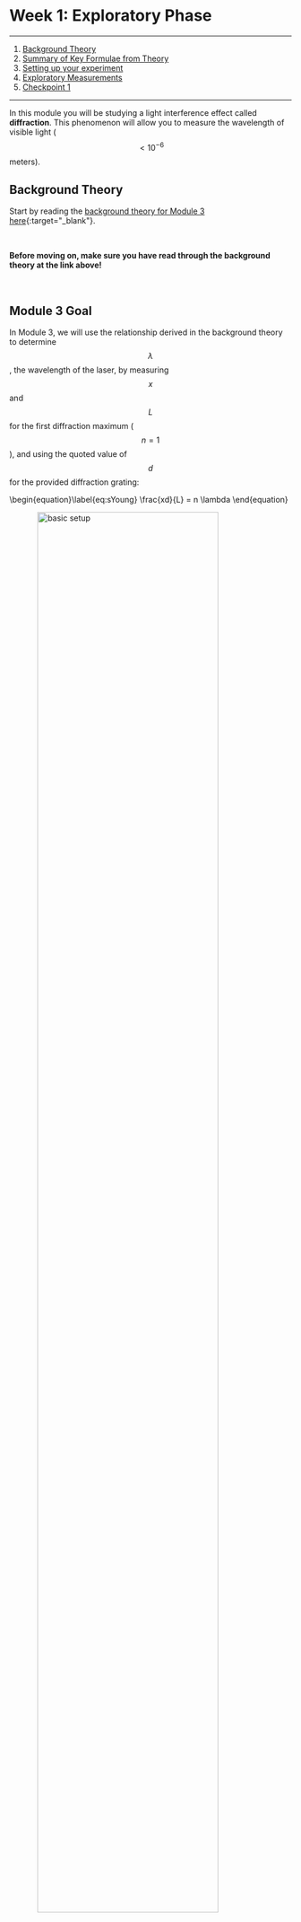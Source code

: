 # Week 1: Exploratory Phase

--------------
1. [Background Theory](#background-theory)
2. [Summary of Key Formulae from Theory](#the-takeaway)
3. [Setting up your experiment](#setting-up-your-experiment)
4. [Exploratory Measurements](#exploratory-measurements) 
5. [Checkpoint 1](#checkpoint-1)

--------------

In this module you will be studying a light interference effect called <strong>diffraction</strong>. This phenomenon will allow you to measure the wavelength of visible light ($$ <10^{-6}$$ meters).

## Background Theory


Start by reading the [background theory for Module 3 here](background-theory){:target="_blank"}.


<br>

**Before moving on, make sure you have read through the background theory at the link above!**

<br> 

## Module 3 Goal

In Module 3, we will use the relationship derived in the background theory to determine $$\lambda$$, the wavelength of the laser, by measuring $$x$$ and $$L$$ for the first diffraction maximum ($$n=1$$), and using the quoted value of $$d$$ for the provided diffraction grating:

\begin{equation}\label{eq:sYoung} 
\frac{xd}{L} = n \lambda
\end{equation}

<img src="images/module3-configuration-annotated.jpg" alt="basic setup" width="400" style="display: block; margin-left: auto; margin-right: auto; width: 80%;" />


#### Miniquestion 1: Spacing of Diffraction Gratings
*[Click here to open in a new tab](https://docs.google.com/forms/d/e/1FAIpQLScVy13Ddgurh38icYTvtZDd7mcRiIQcisnRfS6NIwLRf8om4Q/viewform?){:target="_blank"}*

<iframe src="https://docs.google.com/forms/d/e/1FAIpQLScVy13Ddgurh38icYTvtZDd7mcRiIQcisnRfS6NIwLRf8om4Q/viewform?embedded=true" width="640" height="400" frameborder="0" marginheight="0" marginwidth="0">Loading…
</iframe>


-----

#### Miniquestion 2: Spacing of Interference Maxima
*[Click here to open in a new tab](https://docs.google.com/forms/d/e/1FAIpQLSd0DalK3dCoRR8n6thQmaJmh4ctFmaWsDRalbRIW35mO1FA_w/viewform){:target="_blank"}*

<iframe src="https://docs.google.com/forms/d/e/1FAIpQLSd0DalK3dCoRR8n6thQmaJmh4ctFmaWsDRalbRIW35mO1FA_w/viewform?embedded=true" width="640" height="400" frameborder="0" marginheight="0" marginwidth="0">Loading…
</iframe>


-----

## Setting Up Your Experiment

We will begin by setting up the experiment. You may find it helpful to work in a room where you can lower or turn out the lights and work in the dark. You will need a workspace with a vertical support such as a wall to which you can mount the grid paper we provided. Go ahead and mount the grid paper (e.g. tape it to a wall).

You will have received one of two types of lasers in your kit. Please watch the following brief video for some specific instructions on working with your laser:

[<img src="images/laserintro.png" alt="intro" width="400"/>](https://drive.google.com/file/d/1bWfzhKvM9QrucTTUggLemnJX-6zPXe3u/view?usp=sharing){:target="_blank"} 

We don't want the laser light shooting across the room, please make sure when you set up your laser pointer that it is directed toward the wall with the mounted grid paper and not toward yourself or family members. **NEVER place your eye directly in the laser beam path.** Even if you are sure the laser is currently off, you should <strong>never look directly down the beam path.</strong>

We will begin by setting up the experiment. Attach one of the **500 lines/mm diffraction gratings** to the binder clip, as shown below. When handling the diffraction grating make sure to only touch the cardboard rim. Getting fingerprints on the transparent grating could affect your results.

<img src="images/diff-grating_mount.JPG" alt="Mounting your diffraction grating" width="600"/>
A diffraction grating is essentially just an array of slits placed right next to each other, with a very small slit distance <em>d</em> between each (on the order of one slit per micron!). Each neighboring pair of slits can be thought of as a double slit. 

Use two additional binder clips to mount the laser as shown (making sure that the laser is pointing towards a wall/screen at all times when on):
<img src="images/laser_mount.JPG" alt="Mounting your laser" width="300"/>

If your laser has a push button rather than a power switch, you can position the binder clip in such a way as to keep the laser on while taking measurements (but remember to turn it off in between to conserve your batteries). **Turn off your laser when inserting new components into the beam path**; it is hard to make sure that stray reflections don't momentarily hit someone in the eye while inserting pieces of glass or metal into a beam path.

Label each of your diffraction gratings, so you know which one you used this week. For example, write "A", "B", "C", "D", "E" in marker on the cardboard part of the diffraction gratings to label them. Position diffraction grating "A" between the laser and screen, as shown in the experimental setup photo below.

<img src="images/module3-configuration.JPG" alt="Experimental Set-up" width="300"/>

You will use the tape measure (if you have a ruler available you may find the ruler easier to work with) to measure the spacing $$x$$ between interference maxima, as well as the distance $$L$$ of the diffraction grating from the screen. In planning your experiment you will want to think about how to do this as accurately as possible. What are the dominant sources of error? What can you do to minimize systematic error? Even when you've done your best to reduce systematic error, some will remain. What can you do to randomize the remaining systematic error?

In week one, we will attempt to answer these questions.


## Exploratory Measurements

As in previous modules, you should perform the following exploratory measurements and record them in your [data sheet assigned from Google Classroom.](https://classroom.google.com/u/0/w/MjUxNTgyMzY1MDM5/tc/MjUxNTgyMzY1MDQ3){:target="_blank"}

The ultimate goal of Module 3 is to determine the wavelength of your laser by measuring $$x$$ while varying $$L$$. However, for week 1, we will focus only on getting the most accurate measurement of $$x$$. To do so, we will "wiggle" our experimental parameters to find out which ones significantly change the value of $$x$$ that we measure. This is a typical first experimental step, and it will inform our experimental procedure that we will use next week.

Each time we measure $$x$$, we hope that we have set all the parameters perfectly (eg. the distance $$L$$ to the wall and the angle of the diffraction grating relative to the laser beam). However, it is impossible to set everything perfectly with zero uncertainty. If we are slightly off on any of the possible parameters, how much will that shift the value of $$x$$ that we measure?

Let's focus on the angle of the laser beam, which should ideally come in perpendicular to the diffraction grating. What range of angles away from perfectly perpendicular to the laser beam might we accidentally set the grating? Perhaps we might not notice if we were off by angles up to $$\pm 5^{\circ}$$. How important is this? To answer this question, set up your experiment, with $$L= 1~\mathrm{m}$$. To measure $$x$$, use your tape measure to determine the distance from the central bright spot to the next bright spot to the right. Take a minute or two right now, and go purposefully "wiggle" the grating so that its angle varies over this range, and take note of how much variation this causes in $$x$$.

In addition to the angle of the diffraction grating that you just explored, we have identified several other potential sources of uncertainty in $$x$$, listed below:

1. Distance from laser to diffraction grating (keeping the diffraction grating fixed in place, moving the laser). Range: $$\pm 0.5~\mathrm{cm}$$.
2. Vertical tilt of laser. Range: $$\pm 5^{\circ}$$.
3. The value of the diffraction spacing $$d$$ is also a parameter we can "wiggle," in a slightly less obvious way. Each diffraction grating could have manufacturing defects that cause $$d$$ to be slightly off from the stated value. We can see how this happens in two different ways:
+ There may be variation between diffraction gratings -- explore this by measuring $$x$$ for each of gratings "A", "B", "C", "D", "E."
+ There may be variation within a single diffraction grating -- explore this by measuring $$x$$ at five positions on one diffraction grating. 
4. The distance $$L$$ between the grating and the wall is something we will be systematically varying in Module 3, so that we can ultimately find the wavelength. But each time we set the value of $$L$$, we can only do so with some imprecision. Set $$L= 1~\mathrm{m}$$, and then vary $$L$$ over a range of $$\pm 0.5~\mathrm{cm}$$.

For each of the five (the angle of the diffraction grating, plus the four listed above) potential sources of uncertainty listed above, wiggle the parameter over the suggested range and record the variation in $$x$$. Since this is just an exploratory wiggling of parameters, you do not need to perform repeated trials of these tests. It should take you about 15 minutes to wiggle all the parameters.

**The takeaway from this parameter-wiggling exercise is that the parameters that cause a larger variation in $$x$$ should be reset before each $$x$$ measurement. The ones that don't make much difference in $$x$$ do not need to be reset.**

-----

#### Miniquestion 3: Which parameters need to be reset?
*[Click here to open in a new tab](https://docs.google.com/forms/d/e/1FAIpQLSe-Bcw3iqEcmblnBnsOJOqSbfHVNrXckA4mVs9VEvzOXHvZQQ/viewform?usp=sf_link){:target="_blank"}*

<iframe src="https://docs.google.com/forms/d/e/1FAIpQLSe-Bcw3iqEcmblnBnsOJOqSbfHVNrXckA4mVs9VEvzOXHvZQQ/viewform?embedded=true" width="640" height="737" frameborder="0" marginheight="0" marginwidth="0">Loading…
</iframe>
-----


## Investigating systematic errors

In previous semesters, students measured the wavelength of their laser using a 500 line/mm diffraction grating. Here are a few example measurements, with uncertainty:

$$\lambda$$ (nm) | $$\delta \lambda$$ (nm) 
----------- | ----------------
658	|18
672|	7
683	| 4
694| 	7
719|	8

We are all using the same materials, so why don't our results agree?!?! Well, as you have just seen for yourself, the value of $$x$$ (and therefore ultimately the wavelength, as we'll see next week) can be shifted in a systematic manner if important parameters are not reset before each trial. [Recall](https://physics-50.github.io/Module-2/week3){:target="_blank"} that resetting these parameters randomizes their impact on $$x$$, which averages out the shift.

Because systematic errors are so important in experimental research, we want you to do a careful study of one dominant source of systematic error in $$x$$. This study will ultimately be presented as part of a sequence of figures for your Module 3 deliverable.

Choose one source of uncertainty that you found to be significant, and carefully explore its effect on the measured value of $$x$$. **Do not choose to study $$L$$, since we will be studying that effect next week.** Think about how best to do this by carefully varying the chosen parameter (eg. the angle of the diffraction grating, or the choice of diffraction grating). You should have about five (no less) different values of the parameter you wiggle (eg. angle of diffraction grating), and for each value of that parameter, you need to make five measurements of $$x$$ and report the average value of $$x \pm $$SEM (as an error bar on each data point). **Remember to reset all the other parameters that also have significant effects on $$x$$, for each measurement.** For example, if you are carefully studying the effect of choice of diffraction grating, make sure to reset both the angle of the diffraction grating and the distance $$L$$ between each of the five trials for each grating.  

For Checkpoint 1, you will present the results of this exploration as part of a figure with two panels:
+ panel a, containing a photo of your experimental setup, with $$x$$, $$L$$, and the parameter you varied clearly labeled.
+ panel b, a plot with $$x$$ on the vertical axis and the parameter you varied on the horizontal axis. Be sure to plot your data points with error bars, following our [figure-making guide from Module 1](https://physics-50.github.io/Module-1/week4){:target="_blank"}. It is not necessary to perform a fit to your $$x$$ data. 

To reduce workload for this week, you do not need to write a caption for the figure.

-------------

## Checkpoint 1

You should submit the following on Gradescope:

+ The two panel figure described above. Note that you do not need to submit a caption, just the figure with the two panels.

+ A link to a spreadsheet with your experimental data.

+ Conclusions regarding the significance of your investigated source of experimental uncertainty. Remember, as a rule of thumb, if the parameter we varied were **not** significant we would expect the data points to be about one error bar away from the mean on average. Does your data show significantly greater variation than this?

[Submit the results of your measurements on Gradescope](https://www.gradescope.com/courses/216639/assignments/1129992){:target="_blank"}
-------------

## Grading rubric
The tentative rubric that will be used to evaluate this deliverable is provided below. Please keep in mind that these rubric items are subject to change as we can never foresee all the issues that may arise. This is meant to give you a sense of how it will be graded. You can click on the rubric to enlarge it.

[![Results Rubric](images/m3-r1.png)](images/m3-r1.png){:target="_blank"}

When you're ready, please move on to [Week 2](week2).

